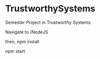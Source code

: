 # TrustworthySystems
Semester Project in Trustworthy Systems


Navigate to /NodeJS

then, 
npm install

npm start
